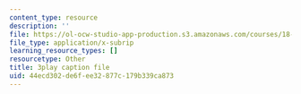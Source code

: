 ```yaml
---
content_type: resource
description: ''
file: https://ol-ocw-studio-app-production.s3.amazonaws.com/courses/18-06sc-linear-algebra-fall-2011/44ecd302de6fee32877c179b339ca873_My5w4MXWBew.srt
file_type: application/x-subrip
learning_resource_types: []
resourcetype: Other
title: 3play caption file
uid: 44ecd302-de6f-ee32-877c-179b339ca873
---
```

